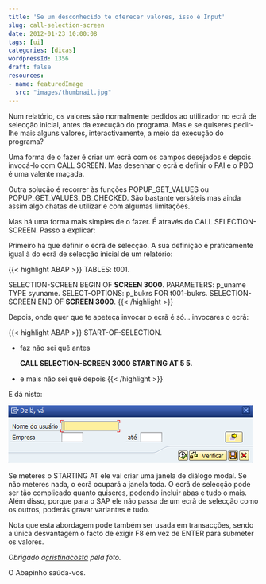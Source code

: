 ```yaml
---
title: 'Se um desconhecido te oferecer valores, isso é Input'
slug: call-selection-screen
date: 2012-01-23 10:00:08
tags: [ui]
categories: [dicas]
wordpressId: 1356
draft: false
resources:
- name: featuredImage
  src: "images/thumbnail.jpg"
---
```

Num relatório, os valores são normalmente pedidos ao utilizador no ecrã de selecção inicial, antes da execução do programa. Mas e se quiseres pedir-lhe mais alguns valores, interactivamente, a meio da execução do programa?

Uma forma de o fazer é criar um ecrã com os campos desejados e depois invocá-lo com CALL SCREEN. Mas desenhar o ecrã e definir o PAI e o PBO é uma valente maçada.

Outra solução é recorrer às funções POPUP_GET_VALUES ou POPUP_GET_VALUES_DB_CHECKED. São bastante versáteis mas ainda assim algo chatas de utilizar e com algumas limitações.

Mas há uma forma mais simples de o fazer. É através do CALL SELECTION-SCREEN. Passo a explicar:

Primeiro há que definir o ecrã de selecção. A sua definição é praticamente igual à do ecrã de selecção inicial de um relatório:


{{< highlight ABAP >}}
TABLES: t001.

SELECTION-SCREEN BEGIN OF <b>SCREEN 3000</b>.
PARAMETERS: p_uname TYPE syuname.
SELECT-OPTIONS: p_bukrs FOR t001-bukrs.
SELECTION-SCREEN END OF <b>SCREEN 3000</b>.
{{< /highlight >}}

Depois, onde quer que te apeteça invocar o ecrã é só... invocares o ecrã:


{{< highlight ABAP >}}
START-OF-SELECTION.

* faz não sei quê antes

  <b>CALL SELECTION-SCREEN 3000 STARTING AT 5 5.</b>

* e mais não sei quê depois
{{< /highlight >}}

E dá nisto:

![CALL SELECTION-SCREEN][1]

Se meteres o STARTING AT ele vai criar uma janela de diálogo modal. Se não meteres nada, o ecrã ocupará a janela toda. O ecrã de selecção pode ser tão complicado quanto quiseres, podendo incluir abas e tudo o mais. Além disso, porque para o SAP ele não passa de um ecrã de selecção como os outros, poderás gravar variantes e tudo.

Nota que esta abordagem pode também ser usada em transacções, sendo a única desvantagem o facto de exigir F8 em vez de ENTER para submeter os valores.

_Obrigado a[cristinacosta][2] pela foto._

O Abapinho saúda-vos.

   [1]: images/call-selection-screen.png (CALL SELECTION-SCREEN)
   [2]: http://www.flickr.com/photos/cristinacosta/4304968451/
